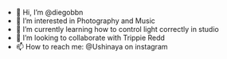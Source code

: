 - 👋 Hi, I’m @diegobbn
- 👀 I’m interested in Photography and Music
- 🌱 I’m currently learning how to control light correctly in studio
- 💞️ I’m looking to collaborate with Trippie Redd
- 📫 How to reach me: @Ushinaya on instagram

<!---
diegobbn/diegobbn is a ✨ special ✨ repository because its `README.md` (this file) appears on your GitHub profile.
You can click the Preview link to take a look at your changes.
--->

